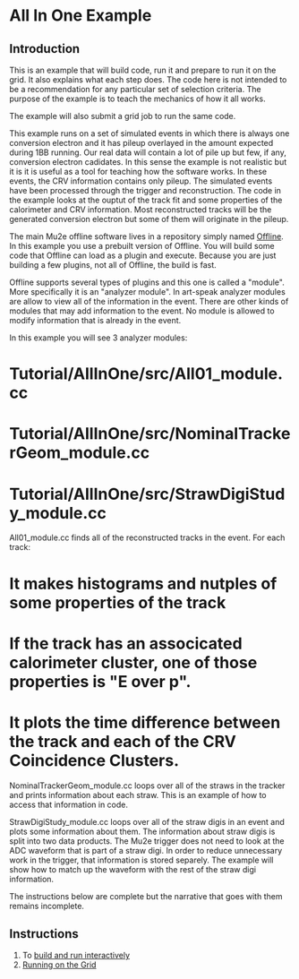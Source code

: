 # All In One Example

## Introduction

This is an example that will build code, run it and prepare to run it on the grid. It also explains what each step does.
The code here is not intended to be a recommendation for any particular set of selection criteria.
The purpose of the example is to teach the mechanics of how it all works.

The example will also submit a grid job to run the same code.

This example runs on a set of simulated events in which there is always one conversion electron and it has pileup
overlayed in the amount expected during 1BB running. Our real data will contain a lot of pile up but few, if any,
conversion electron cadidates.
In this sense the example is not realistic but it is it is useful as a tool for teaching how the software works.
In these events, the CRV information contains only pileup.
The simulated events have been processed through the trigger and reconstruction.
The code in the example looks at the ouptut of the track fit and some properties of the calorimeter
and CRV information.
Most reconstructed tracks will be the generated
conversion electron but some of them will originate in the pileup.

The main Mu2e offline software lives in a repository simply named [Offline](https://github.com/Mu2e/Offline).
In this example you use a prebuilt version of Offline.  You will build some code that Offline can load as a plugin
and execute.  Because you are just building a few plugins, not all of Offline, the build is fast.

Offline supports several types of plugins and this one is called a "module".  More specifically it
is an "analyzer module".  In art-speak analyzer modules are allow to view all of the information in the event.
There are other kinds of modules that may add information to the event.  No module is allowed to modify information
that is already in the event.

In this example you will see 3 analyzer modules:
#  Tutorial/AllInOne/src/All01_module.cc
#  Tutorial/AllInOne/src/NominalTrackerGeom_module.cc
#  Tutorial/AllInOne/src/StrawDigiStudy_module.cc

All01_module.cc finds all of the reconstructed tracks in the event.  For each track:

# It makes histograms and nutples of some properties of the track
# If the track has an associcated calorimeter cluster, one of those properties is "E over p".
# It plots the time difference between the track and each of the CRV Coincidence Clusters.

NominalTrackerGeom_module.cc loops over all of the straws in the tracker and prints information
about each straw. This is an example of how to access that information in code.

StrawDigiStudy_module.cc loops over all of the straw digis in an event and plots some information
about them.  The information about straw digis is split into two data products.
The Mu2e trigger does not need to look at the ADC waveform that is part of a straw digi.
In order to reduce unnecessary work in the trigger, that information is stored separely.
The example will show how to match up the waveform with the rest of the straw digi information.

The instructions below are complete but the narrative that goes with them remains incomplete.

## Instructions

1. To [build and run interactively](Interactive.md)
1. [Running on the Grid](Grid.md)
